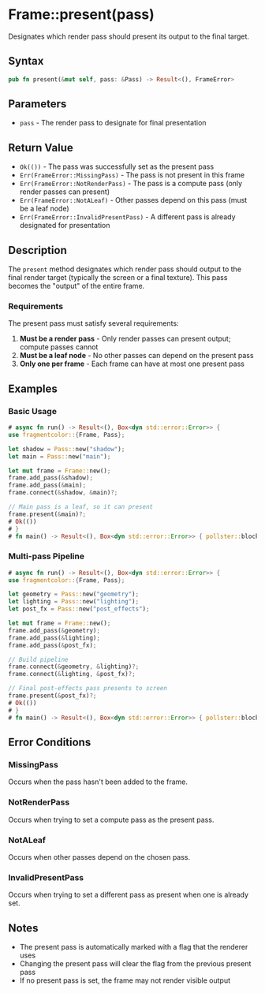 # Frame::present(pass)

Designates which render pass should present its output to the final target.

## Syntax

```rust
pub fn present(&mut self, pass: &Pass) -> Result<(), FrameError>
```

## Parameters

- `pass` - The render pass to designate for final presentation

## Return Value

- `Ok(())` - The pass was successfully set as the present pass
- `Err(FrameError::MissingPass)` - The pass is not present in this frame
- `Err(FrameError::NotRenderPass)` - The pass is a compute pass (only render passes can present)
- `Err(FrameError::NotALeaf)` - Other passes depend on this pass (must be a leaf node)
- `Err(FrameError::InvalidPresentPass)` - A different pass is already designated for presentation

## Description

The `present` method designates which render pass should output to the final render target (typically the screen or a final texture). This pass becomes the "output" of the entire frame.

### Requirements

The present pass must satisfy several requirements:

1. **Must be a render pass** - Only render passes can present output; compute passes cannot
2. **Must be a leaf node** - No other passes can depend on the present pass
3. **Only one per frame** - Each frame can have at most one present pass

## Examples

### Basic Usage

```rust
# async fn run() -> Result<(), Box<dyn std::error::Error>> {
use fragmentcolor::{Frame, Pass};

let shadow = Pass::new("shadow");
let main = Pass::new("main");

let mut frame = Frame::new();
frame.add_pass(&shadow);
frame.add_pass(&main);
frame.connect(&shadow, &main)?;

// Main pass is a leaf, so it can present
frame.present(&main)?;
# Ok(())
# }
# fn main() -> Result<(), Box<dyn std::error::Error>> { pollster::block_on(run()) }
```

### Multi-pass Pipeline

```rust
# async fn run() -> Result<(), Box<dyn std::error::Error>> {
use fragmentcolor::{Frame, Pass};

let geometry = Pass::new("geometry");
let lighting = Pass::new("lighting");
let post_fx = Pass::new("post_effects");

let mut frame = Frame::new();
frame.add_pass(&geometry);
frame.add_pass(&lighting);
frame.add_pass(&post_fx);

// Build pipeline
frame.connect(&geometry, &lighting)?;
frame.connect(&lighting, &post_fx)?;

// Final post-effects pass presents to screen
frame.present(&post_fx)?;
# Ok(())
# }
# fn main() -> Result<(), Box<dyn std::error::Error>> { pollster::block_on(run()) }
```

## Error Conditions

### MissingPass

Occurs when the pass hasn't been added to the frame.

### NotRenderPass

Occurs when trying to set a compute pass as the present pass.

### NotALeaf

Occurs when other passes depend on the chosen pass.

### InvalidPresentPass

Occurs when trying to set a different pass as present when one is already set.

## Notes

- The present pass is automatically marked with a flag that the renderer uses
- Changing the present pass will clear the flag from the previous present pass
- If no present pass is set, the frame may not render visible output
